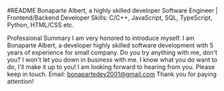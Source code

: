 #README
Bonaparte Albert, a highly skilled developer
Software Engineer | Frontend/Backend Developer
Skills: C/C++, JavaScript, SQL, TypeScript, Python, HTML/CSS etc.

Professional Summary
I am very honored to introduce myself.
I am Bonaparte Albert, a developer highly skilled software development with 5 years of experience for small company.
Do you try anything with me, don't you?
I won't let you down in business with me.
I know what you do want to do, I'll make it up to you!
I am looking forward to hearing from you. Please keep in touch.
Email: bonapartedev2001@gmail.com
Thank you for paying attention!